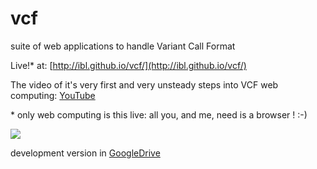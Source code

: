 vcf
===

suite of web applications to handle Variant Call Format

Live!* at: [http://ibl.github.io/vcf/](http://ibl.github.io/vcf/)

The video of it's very first and very unsteady steps into VCF web computing: [YouTube](http://www.youtube.com/watch?v=4qXd_WsKa8o)

\* only web computing is this live: all you, and me, need is a browser ! :-)

![](http://ibl.github.io/vcf/ScreenShot.png)

development version in [GoogleDrive](https://www.googledrive.com/host/0BwwZEXS3GesiTjlHSmlOcEJaeDA/vcf/)
